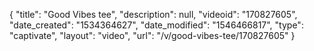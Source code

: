 {
    "title": "Good Vibes tee",
    "description": null,
    "videoid": "170827605",
    "date_created": "1534364627",
    "date_modified": "1546466817",
    "type": "captivate",
    "layout": "video",
    "url": "\/v\/good-vibes-tee\/170827605"
}
